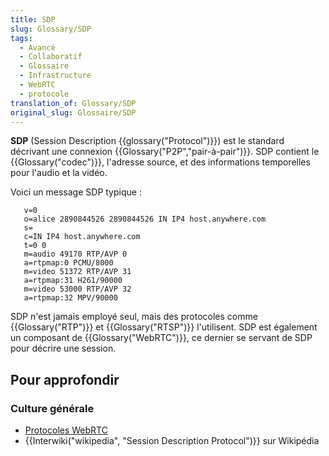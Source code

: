 ```yaml
---
title: SDP
slug: Glossary/SDP
tags:
  - Avancé
  - Collaboratif
  - Glossaire
  - Infrastructure
  - WebRTC
  - protocole
translation_of: Glossary/SDP
original_slug: Glossaire/SDP
---
```

**SDP** (Session Description {{glossary("Protocol")}}) est le standard décrivant une connexion {{Glossary("P2P","pair-à-pair")}}. SDP contient le {{Glossary("codec")}}, l'adresse source, et des informations temporelles pour l'audio et la vidéo.

Voici un message SDP typique :

       v=0
       o=alice 2890844526 2890844526 IN IP4 host.anywhere.com
       s=
       c=IN IP4 host.anywhere.com
       t=0 0
       m=audio 49170 RTP/AVP 0
       a=rtpmap:0 PCMU/8000
       m=video 51372 RTP/AVP 31
       a=rtpmap:31 H261/90000
       m=video 53000 RTP/AVP 32
       a=rtpmap:32 MPV/90000

SDP n'est jamais employé seul, mais des protocoles comme {{Glossary("RTP")}} et {{Glossary("RTSP")}} l'utilisent. SDP est également un composant de {{Glossary("WebRTC")}}, ce dernier se servant de SDP pour décrire une session.

## Pour approfondir

### Culture générale

- [Protocoles WebRTC](/fr/docs/Web/API/WebRTC_API/Protocols)
- {{Interwiki("wikipedia", "Session Description Protocol")}} sur Wikipédia

